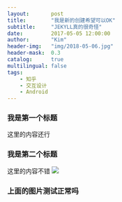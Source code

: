 ```yaml
---
layout:       post
title:        "我是新的创建希望可以OK"
subtitle:     "JEKYLL真的很奇怪"
date:         2017-05-05 12:00:00
author:       "Kim"
header-img:   "img/2018-05-06.jpg"
header-mask:  0.3
catalog:      true
multilingual: false
tags:
    - 知乎
    - 交互设计
    - Android
---
```


### 我是第一个标题
这里的内容还行
### 我是第二个标题
这里的内容不错
![](helloworld/img/2018-05-06.jpg)
### 上面的图片测试正常吗